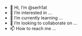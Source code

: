 - 👋 Hi, I’m @serh1at
- 👀 I’m interested in ...
- 🌱 I’m currently learning ...
- 💞️ I’m looking to collaborate on ...
- 📫 How to reach me ...

<!---
serh1at/serh1at is a ✨ special ✨ repository because its `README.md` (this file) appears on your GitHub profile.
You can click the Preview link to take a look at your changes.
--->
